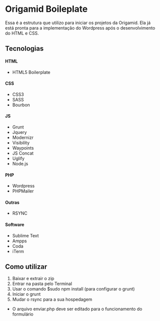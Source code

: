 # Origamid Boileplate

Essa é a estrutura que utilizo para iniciar os projetos da Origamid.
Ela já está pronta para a implementação do Wordpress após o desenvolvimento do HTML e CSS.

## Tecnologias

#### HTML
- HTML5 Boilerplate

#### CSS
- CSS3
- SASS
- Bourbon

#### JS
- Grunt
- Jquery
- Modernizr
- Visibility
- Waypoints
- JS Concat
- Uglify
- Node.js

#### PHP
- Wordpress
- PHPMailer

#### Outras
- RSYNC

#### Software
- Sublime Text
- Ampps
- Coda
- iTerm

## Como utilizar

1. Baixar e extrair o zip
2. Entrar na pasta pelo Terminal
3. Usar o comando $sudo npm install (para configurar o grunt)
4. Iniciar o grunt
5. Mudar o rsync para a sua hospedagem

- O arquivo enviar.php deve ser editado para o funcionamento do formulário